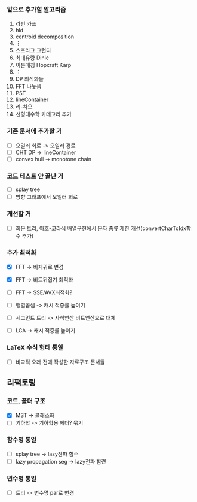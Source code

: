 ### 앞으로 추가할 알고리즘
  1. 라빈 카프
  1. hld
  1. centroid decomposition
  1. $\vdots$
  1. 스프라그 그런디
  1. 최대유량 Dinic
  1. 이분매칭 Hopcraft Karp
  1. $\vdots$
  1. DP 최적화들
  1. FFT 나눗셈
  1. PST
  1. lineContainer
  1. 리-차오
  1. 선형대수학 카테고리 추가

### 기존 문서에 추가할 거
  * [ ] 오일러 회로 -> 오일러 경로
  * [ ] CHT DP -> lineContainer
  * [ ] convex hull -> monotone chain

### 코드 테스트 안 끝난 거
  * [ ] splay tree
  * [ ] 방향 그래프에서 오일러 회로

### 개선할 거
  * [ ] 회문 트리, 아호-코라식 배열구현에서 문자 종류 제한 개선(convertCharToIdx함수 추가)

### 추가 최적화
  * [x] FFT -> 비재귀로 변경
  * [x] FFT -> 비트뒤집기 최적화
  * [ ] FFT -> SSE/AVX최적화?

  * [ ] 행렬곱셈 -> 캐시 적중률 높이기

  * [ ] 세그먼트 트리 -> 사칙연산 비트연산으로 대체
  
  * [ ] LCA -> 캐시 적중률 높이기

### LaTeX 수식 형태 통일
  * [ ] 비교적 오래 전에 작성한 자료구조 문서들

## 리팩토링
### 코드, 폴더 구조
  * [X] MST -> 클래스화
  * [ ] 기하학 -> 기하학용 헤더? 묶기

### 함수명 통일
  * [ ] splay tree -> lazy전파 함수
  * [ ] lazy propagation seg -> lazy전파 함련

### 변수명 통일
  * [ ] 트리 -> 변수명 par로 변경